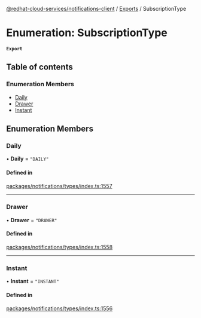 [@redhat-cloud-services/notifications-client](../README.md) / [Exports](../modules.md) / SubscriptionType

# Enumeration: SubscriptionType

**`Export`**

## Table of contents

### Enumeration Members

- [Daily](SubscriptionType.md#daily)
- [Drawer](SubscriptionType.md#drawer)
- [Instant](SubscriptionType.md#instant)

## Enumeration Members

### Daily

• **Daily** = ``"DAILY"``

#### Defined in

[packages/notifications/types/index.ts:1557](https://github.com/mkholjuraev/javascript-clients/blob/master/packages/notifications/types/index.ts#L1557)

___

### Drawer

• **Drawer** = ``"DRAWER"``

#### Defined in

[packages/notifications/types/index.ts:1558](https://github.com/mkholjuraev/javascript-clients/blob/master/packages/notifications/types/index.ts#L1558)

___

### Instant

• **Instant** = ``"INSTANT"``

#### Defined in

[packages/notifications/types/index.ts:1556](https://github.com/mkholjuraev/javascript-clients/blob/master/packages/notifications/types/index.ts#L1556)
